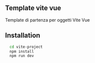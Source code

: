 ## Template vite vue

Template di partenza per oggetti Vite Vue

## Installation

```bash
  cd vite-project
  npm install 
  npm run dev
```